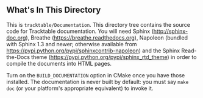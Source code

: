 ## What's In This Directory

This is `tracktable/Documentation`.  This directory tree contains the
source code for Tracktable documentation.  You will need Sphinx
(http://sphinx-doc.org), Breathe (https://breathe.readthedocs.org),
Napoleon (bundled with Sphinx 1.3 and newer; otherwise available from
https://pypi.python.org/pypi/sphinxcontrib-napoleon) and the Sphinx
Read-the-Docs theme (https://pypi.python.org/pypi/sphinx_rtd_theme) in
order to compile the documents into HTML pages.

Turn on the `BUILD_DOCUMENTATION` option in CMake once you have those
installed.  The documentation is never built by default: you must say
`make doc` (or your platform's appropriate equivalent) to invoke it.
